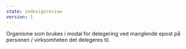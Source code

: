 ```yaml
---
state: indesignreview
version: 1
---
```

Organisme som brukes i modal for delegering ved manglende epost på personen / virksomheten det delegeres til.
